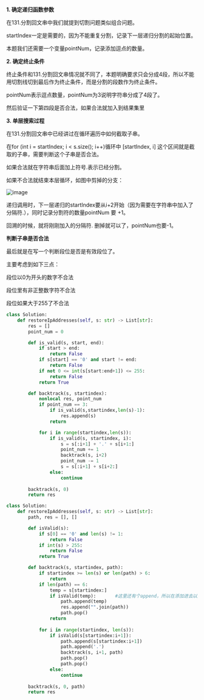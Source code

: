 **1. 确定递归函数参数**

在131.分割回文串中我们就提到切割问题类似组合问题。

startIndex一定是需要的，因为不能重复分割，记录下一层递归分割的起始位置。

本题我们还需要一个变量pointNum，记录添加逗点的数量。

**2. 确定终止条件**

终止条件和131.分割回文串情况就不同了，本题明确要求只会分成4段，所以不能用切割线切到最后作为终止条件，而是分割的段数作为终止条件。

pointNum表示逗点数量，pointNum为3说明字符串分成了4段了。

然后验证一下第四段是否合法，如果合法就加入到结果集里

**3. 单层搜索过程**

在131.分割回文串中已经讲过在循环遍历中如何截取子串。

在for (int i = startIndex; i < s.size(); i++)循环中 [startIndex, i] 这个区间就是截取的子串，需要判断这个子串是否合法。

如果合法就在字符串后面加上符号.表示已经分割。

如果不合法就结束本层循环，如图中剪掉的分支：

![image](https://user-images.githubusercontent.com/62086490/153996059-1d5ca0e5-1707-4dbb-898b-b4aa1c766cb5.png)


递归调用时，下一层递归的startIndex要从i+2开始（因为需要在字符串中加入了分隔符.），同时记录分割符的数量pointNum 要 +1。

回溯的时候，就将刚刚加入的分隔符. 删掉就可以了，pointNum也要-1。

**判断子串是否合法**

最后就是在写一个判断段位是否是有效段位了。

主要考虑到如下三点：

段位以0为开头的数字不合法

段位里有非正整数字符不合法

段位如果大于255了不合法

```python
class Solution:
    def restoreIpAddresses(self, s: str) -> List[str]:
        res = []
        point_num = 0

        def is_valid(s, start, end):
            if start > end: 
                return False
            if s[start] == '0' and start != end:
                return False
            if not 0 <= int(s[start:end+1]) <= 255:
                return False
            return True

        def backtrack(s, startindex):
            nonlocal res, point_num
            if point_num == 3:
                if is_valid(s,startindex,len(s)-1):
                    res.append(s)
                return

            for i in range(startindex,len(s)):
                if is_valid(s, startindex, i):
                    s = s[:i+1] + '.' + s[i+1:] 
                    point_num += 1
                    backtrack(s, i+2)
                    point_num -= 1
                    s = s[:i+1] + s[i+2:]
                else:
                    continue
        
        backtrack(s, 0)
        return res
```

```python
class Solution:
    def restoreIpAddresses(self, s: str) -> List[str]:
        path, res = [], []

        def isValid(s):
            if s[0] == '0' and len(s) != 1:
                return False
            if int(s) > 255:
                return False
            return True

        def backtrack(s, startindex, path):
            if startindex >= len(s) or len(path) > 6:
                return
            if len(path) == 6:
                temp = s[startindex:]
                if isValid(temp):       #这里还有个append，所以在添加进去以后还要pop掉，不然会一直留着
                    path.append(temp)
                    res.append("".join(path))
                    path.pop()
                return
            
            for i in range(startindex, len(s)):
                if isValid(s[startindex:i+1]):
                    path.append(s[startindex:i+1])
                    path.append('.')
                    backtrack(s, i+1, path)
                    path.pop()
                    path.pop()
                else:
                    continue
        
        backtrack(s, 0, path)
        return res
```
